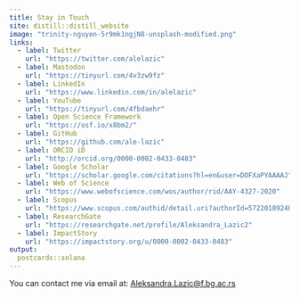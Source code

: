 ```yaml
---
title: Stay in Touch
site: distill::distill_website
image: "trinity-nguyen-5r9mk1ngjN8-unsplash-modified.png"
links:
  - label: Twitter
    url: "https://twitter.com/alelazic"
  - label: Mastodon
    url: "https://tinyurl.com/4v3zw9fz"
  - label: LinkedIn
    url: "https://www.linkedin.com/in/alelazic"
  - label: YouTube
    url: "https://tinyurl.com/4fbdaehr"
  - label: Open Science Framework
    url: "https://osf.io/x8bm2/"
  - label: GitHub
    url: "https://github.com/ale-lazic"
  - label: ORCID iD
    url: "http://orcid.org/0000-0002-0433-0483"
  - label: Google Scholar
    url: "https://scholar.google.com/citations?hl=en&user=DOFXaPYAAAAJ"
  - label: Web of Science
    url: "https://www.webofscience.com/wos/author/rid/AAY-4327-2020"
  - label: Scopus
    url: "https://www.scopus.com/authid/detail.uri?authorId=57220189240"
  - label: ResearchGate
    url: "https://researchgate.net/profile/Aleksandra_Lazic2"
  - label: ImpactStory
    url: "https://impactstory.org/u/0000-0002-0433-0483"
output:
  postcards::solana
---
```

You can contact me via email at: <a href = "mailto: aleksandra.lazic@f.bg.ac.rs">Aleksandra.Lazic@f.bg.ac.rs</a>

